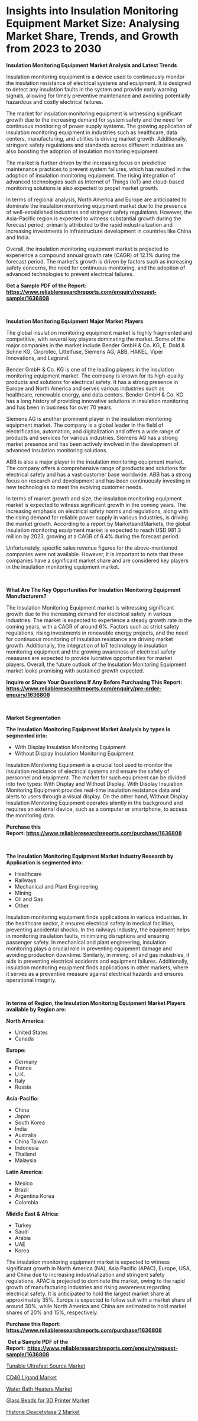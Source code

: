 <p><h1>Insights into Insulation Monitoring Equipment Market Size: Analysing Market Share, Trends, and Growth from 2023 to 2030</h1></p><p><strong>Insulation Monitoring Equipment Market Analysis and Latest Trends</strong></p>
<p><p>Insulation monitoring equipment is a device used to continuously monitor the insulation resistance of electrical systems and equipment. It is designed to detect any insulation faults in the system and provide early warning signals, allowing for timely preventive maintenance and avoiding potentially hazardous and costly electrical failures.</p><p>The market for insulation monitoring equipment is witnessing significant growth due to the increasing demand for system safety and the need for continuous monitoring of power supply systems. The growing application of insulation monitoring equipment in industries such as healthcare, data centers, manufacturing, and utilities is driving market growth. Additionally, stringent safety regulations and standards across different industries are also boosting the adoption of insulation monitoring equipment.</p><p>The market is further driven by the increasing focus on predictive maintenance practices to prevent system failures, which has resulted in the adoption of insulation monitoring equipment. The rising integration of advanced technologies such as Internet of Things (IoT) and cloud-based monitoring solutions is also expected to propel market growth.</p><p>In terms of regional analysis, North America and Europe are anticipated to dominate the insulation monitoring equipment market due to the presence of well-established industries and stringent safety regulations. However, the Asia-Pacific region is expected to witness substantial growth during the forecast period, primarily attributed to the rapid industrialization and increasing investments in infrastructure development in countries like China and India.</p><p>Overall, the insulation monitoring equipment market is projected to experience a compound annual growth rate (CAGR) of 12.1% during the forecast period. The market's growth is driven by factors such as increasing safety concerns, the need for continuous monitoring, and the adoption of advanced technologies to prevent electrical failures.</p></p>
<p><strong>Get a Sample PDF of the Report:&nbsp; <a href="https://www.reliableresearchreports.com/enquiry/request-sample/1636808">https://www.reliableresearchreports.com/enquiry/request-sample/1636808</a></strong></p>
<p>&nbsp;</p>
<p><strong>Insulation Monitoring Equipment Major Market Players</strong></p>
<p><p>The global insulation monitoring equipment market is highly fragmented and competitive, with several key players dominating the market. Some of the major companies in the market include Bender GmbH & Co. KG, E. Dold & Sohne KG, Cirprotec, Littelfuse, Siemens AG, ABB, HAKEL, Viper Innovations, and Legrand.</p><p>Bender GmbH & Co. KG is one of the leading players in the insulation monitoring equipment market. The company is known for its high-quality products and solutions for electrical safety. It has a strong presence in Europe and North America and serves various industries such as healthcare, renewable energy, and data centers. Bender GmbH & Co. KG has a long history of providing innovative solutions in insulation monitoring and has been in business for over 70 years.</p><p>Siemens AG is another prominent player in the insulation monitoring equipment market. The company is a global leader in the field of electrification, automation, and digitalization and offers a wide range of products and services for various industries. Siemens AG has a strong market presence and has been actively involved in the development of advanced insulation monitoring solutions.</p><p>ABB is also a major player in the insulation monitoring equipment market. The company offers a comprehensive range of products and solutions for electrical safety and has a vast customer base worldwide. ABB has a strong focus on research and development and has been continuously investing in new technologies to meet the evolving customer needs.</p><p>In terms of market growth and size, the insulation monitoring equipment market is expected to witness significant growth in the coming years. The increasing emphasis on electrical safety norms and regulations, along with the rising demand for reliable power supply in various industries, is driving the market growth. According to a report by MarketsandMarkets, the global insulation monitoring equipment market is expected to reach USD 981.3 million by 2023, growing at a CAGR of 6.4% during the forecast period.</p><p>Unfortunately, specific sales revenue figures for the above-mentioned companies were not available. However, it is important to note that these companies have a significant market share and are considered key players in the insulation monitoring equipment market.</p></p>
<p>&nbsp;</p>
<p><strong>What Are The Key Opportunities For Insulation Monitoring Equipment Manufacturers?</strong></p>
<p><p>The Insulation Monitoring Equipment market is witnessing significant growth due to the increasing demand for electrical safety in various industries. The market is expected to experience a steady growth rate in the coming years, with a CAGR of around 6%. Factors such as strict safety regulations, rising investments in renewable energy projects, and the need for continuous monitoring of insulation resistance are driving market growth. Additionally, the integration of IoT technology in insulation monitoring equipment and the growing awareness of electrical safety measures are expected to provide lucrative opportunities for market players. Overall, the future outlook of the Insulation Monitoring Equipment market looks promising with sustained growth expected.</p></p>
<p><strong>Inquire or Share Your Questions If Any Before Purchasing This Report: <a href="https://www.reliableresearchreports.com/enquiry/pre-order-enquiry/1636808">https://www.reliableresearchreports.com/enquiry/pre-order-enquiry/1636808</a></strong></p>
<p>&nbsp;</p>
<p><strong>Market Segmentation</strong></p>
<p><strong>The Insulation Monitoring Equipment Market Analysis by types is segmented into:</strong></p>
<p><ul><li>With Display Insulation Monitoring Equipment</li><li>Without Display Insulation Monitoring Equipment</li></ul></p>
<p><p>Insulation Monitoring Equipment is a crucial tool used to monitor the insulation resistance of electrical systems and ensure the safety of personnel and equipment. The market for such equipment can be divided into two types: With Display and Without Display. With Display Insulation Monitoring Equipment provides real-time insulation resistance data and alerts to users through a visual display. On the other hand, Without Display Insulation Monitoring Equipment operates silently in the background and requires an external device, such as a computer or smartphone, to access the monitoring data.</p></p>
<p><strong>Purchase this Report:&nbsp;<a href="https://www.reliableresearchreports.com/purchase/1636808">https://www.reliableresearchreports.com/purchase/1636808</a></strong></p>
<p>&nbsp;</p>
<p><strong>The Insulation Monitoring Equipment Market Industry Research by Application is segmented into:</strong></p>
<p><ul><li>Healthcare</li><li>Railways</li><li>Mechanical and Plant Engineering</li><li>Mining</li><li>Oil and Gas</li><li>Other</li></ul></p>
<p><p>Insulation monitoring equipment finds applications in various industries. In the healthcare sector, it ensures electrical safety in medical facilities, preventing accidental shocks. In the railways industry, the equipment helps in monitoring insulation faults, minimizing disruptions and ensuring passenger safety. In mechanical and plant engineering, insulation monitoring plays a crucial role in preventing equipment damage and avoiding production downtime. Similarly, in mining, oil and gas industries, it aids in preventing electrical accidents and equipment failures. Additionally, insulation monitoring equipment finds applications in other markets, where it serves as a preventive measure against electrical hazards and ensures operational integrity.</p></p>
<p>&nbsp;</p>
<p><strong>In terms of Region, the Insulation Monitoring Equipment Market Players available by Region are:</strong></p>
<p>
    <p> <strong> North America: </strong>
        <ul>
            <li>United States</li>
            <li>Canada</li>
        </ul>
        </p> 
    <p> <strong> Europe: </strong>
        <ul>
            <li>Germany</li>
            <li>France</li>
            <li>U.K.</li>
            <li>Italy</li>
            <li>Russia</li>
        </ul>
        </p> 
    <p> <strong> Asia-Pacific: </strong>
        <ul>
            <li>China</li>
            <li>Japan</li>
            <li>South Korea</li>
            <li>India</li>
            <li>Australia</li>
            <li>China Taiwan</li>
            <li>Indonesia</li>
            <li>Thailand</li>
            <li>Malaysia</li>
        </ul>
        </p> 
    <p> <strong> Latin America: </strong>
        <ul>
            <li>Mexico</li>
            <li>Brazil</li>
            <li>Argentina Korea</li>
            <li>Colombia</li>
        </ul>
        </p> 
    <p> <strong> Middle East & Africa: </strong>
        <ul>
            <li>Turkey</li>
            <li>Saudi</li>
            <li>Arabia</li>
            <li>UAE</li>
            <li>Korea</li>
        </ul>
    </p>
    </p>
<p><p>The insulation monitoring equipment market is expected to witness significant growth in North America (NA), Asia Pacific (APAC), Europe, USA, and China due to increasing industrialization and stringent safety regulations. APAC is projected to dominate the market, owing to the rapid growth of manufacturing industries and rising awareness regarding electrical safety. It is anticipated to hold the largest market share at approximately 35%. Europe is expected to follow suit with a market share of around 30%, while North America and China are estimated to hold market shares of 20% and 15%, respectively.</p></p>
<p><strong>Purchase this Report: <a href="https://www.reliableresearchreports.com/purchase/1636808">https://www.reliableresearchreports.com/purchase/1636808</a></strong></p>
<p>&nbsp;<strong>Get a Sample PDF of the Report:&nbsp;&nbsp;<a href="https://www.reliableresearchreports.com/enquiry/request-sample/1636808">https://www.reliableresearchreports.com/enquiry/request-sample/1636808</a></strong></p>
<p><strong></strong></p>
<p><p><a href="https://www.linkedin.com/pulse/tunable-ultrafast-source-market-size-share-amp-trends-analysis-cdybe/">Tunable Ultrafast Source Market</a></p><p><a href="https://medium.com/@aureliarice2023/cd40-ligand-market-analysis-its-cagr-market-segmentation-and-global-industry-overview-0f3dc963f1d5">CD40 Ligand Market</a></p><p><a href="https://www.linkedin.com/pulse/water-bath-heaters-market-share-amp-new-trends-analysis-report-0aore/">Water Bath Heaters Market</a></p><p><a href="https://www.linkedin.com/pulse/glass-beads-3d-printer-market-research-report-provides-thorough-q6vse/">Glass Beads for 3D Printer Market</a></p><p><a href="https://medium.com/@claudekunze/histone-deacetylase-2-market-insight-market-trends-growth-forecasted-from-2023-to-2030-b23c5a8071af">Histone Deacetylase 2 Market</a></p></p>